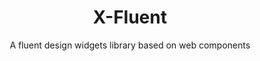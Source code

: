 <h1 align="center">
  X-Fluent
</h1>
<p align="center">
  A fluent design widgets library based on web components
</p>

